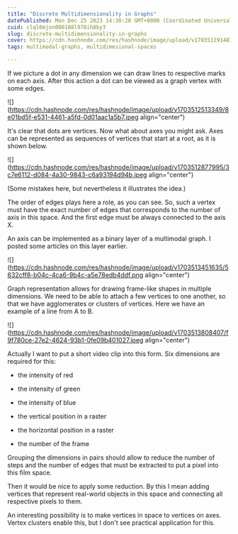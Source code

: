 ```yaml
---
title: "Discrete Multidimensionality in Graphs"
datePublished: Mon Dec 25 2023 14:30:28 GMT+0000 (Coordinated Universal Time)
cuid: clql0mjon000108l970ih8by3
slug: discrete-multidimensionality-in-graphs
cover: https://cdn.hashnode.com/res/hashnode/image/upload/v1703511914814/08dd7c3c-756a-4353-ac43-a735a154d1e0.jpeg
tags: multimodal-graphs, multidimesional-spaces

---
```


If we picture a dot in any dimension we can draw lines to respective marks on each axis. After this action a dot can be viewed as a graph vertex with some edges.

![](https://cdn.hashnode.com/res/hashnode/image/upload/v1703512513349/8e01bd5f-e531-4461-a5fd-0d01aac1a5b7.jpeg align="center")

It's clear that dots are vertices. Now what about axes you might ask. Axes can be represented as sequences of vertices that start at a root, as it is shown below.

![](https://cdn.hashnode.com/res/hashnode/image/upload/v1703512877995/3c7e6112-d084-4a30-9843-c6a93194d94b.jpeg align="center")

(Some mistakes here, but nevertheless it illustrates the idea.)

The order of edges plays here a role, as you can see. So, such a vertex must have the exact number of edges that corresponds to the number of axis in this space. And the first edge must be always connected to the axis X.

An axis can be implemented as a binary layer of a multimodal graph. I posted some articles on this layer earlier.

![](https://cdn.hashnode.com/res/hashnode/image/upload/v1703513451635/5632cff8-b04c-4ca6-9b4c-a5e78edb4ddf.png align="center")

Graph representation allows for drawing frame-like shapes in multiple dimensions. We need to be able to attach a few vertices to one another, so that we have agglomerates or clusters of vertices. Here we have an example of a line from A to B.

![](https://cdn.hashnode.com/res/hashnode/image/upload/v1703513808407/f9f780ce-27e2-4624-93b1-0fe09b401027.jpeg align="center")

Actually I want to put a short video clip into this form. Six dimensions are required for this:

* the intensity of red
    
* the intensity of green
    
* the intensity of blue
    
* the vertical position in a raster
    
* the horizontal position in a raster
    
* the number of the frame
    

Grouping the dimensions in pairs should allow to reduce the number of steps and the number of edges that must be extracted to put a pixel into this film space.

Then it would be nice to apply some reduction. By this I mean adding vertices that represent real-world objects in this space and connecting all respective pixels to them.

An interesting possibility is to make vertices in space to vertices on axes. Vertex clusters enable this, but I don't see practical application for this.